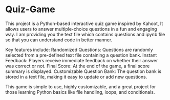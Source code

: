 # Quiz-Game

This project is a Python-based interactive quiz game inspired by Kahoot,
It allows users to answer multiple-choice questions in a fun and engaging way. 
I am providing you the text file which contains questions and ipynb file so that you can understand code in better manner.

Key features include:
Randomized Questions: Questions are randomly selected from a pre-defined text file containing a question bank.
Instant Feedback: Players receive immediate feedback on whether their answer was correct or not.
Final Score: At the end of the game, a final score summary is displayed.
Customizable Question Bank: The question bank is stored in a text file, making it easy to update or add new questions.

This game is simple to use, highly customizable, and a great project for those learning Python basics like file handling, loops, and conditionals.
